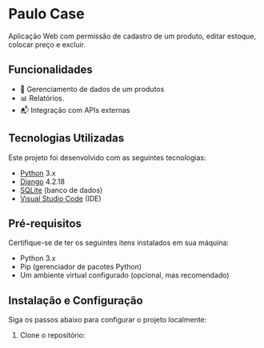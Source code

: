 # Paulo Case

Aplicação Web com permissão de cadastro de um produto, editar estoque, colocar preço e excluir.

## Funcionalidades

- 📂 Gerenciamento de dados de um produtos
- 📊 Relatórios.
- 📬 Integração com APIs externas

## Tecnologias Utilizadas

Este projeto foi desenvolvido com as seguintes tecnologias:

- [Python](https://www.python.org/) 3.x
- [Django](https://www.djangoproject.com/) 4.2.18
- [SQLite](https://www.sqlite.org/) (banco de dados)
- [Visual Studio Code](https://code.visualstudio.com/) (IDE)

## Pré-requisitos

Certifique-se de ter os seguintes itens instalados em sua máquina:

- Python 3.x
- Pip (gerenciador de pacotes Python)
- Um ambiente virtual configurado (opcional, mas recomendado)

## Instalação e Configuração

Siga os passos abaixo para configurar o projeto localmente:

1. Clone o repositório:
   ```bash
